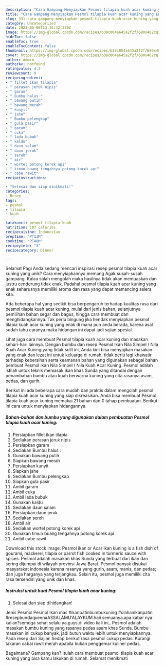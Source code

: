 ```yaml
---
description: "Cara Gampang Menyiapkan Pesmol tilapia kuah acar kuning yang Enak, Sempurna"
title: "Cara Gampang Menyiapkan Pesmol tilapia kuah acar kuning yang Enak, Sempurna"
slug: 331-cara-gampang-menyiapkan-pesmol-tilapia-kuah-acar-kuning-yang-enak-sempurna
category: Uncategorized
date: 2023-05-06T13:36:32.339Z
image: https://img-global.cpcdn.com/recipes/b38c004a645a2f2f/680x482cq70/pesmol-tilapia-kuah-acar-kuning-foto-resep-utama.jpg
hideToc: false
enableToc: true
enableTocContent: false
thumbnail: https://img-global.cpcdn.com/recipes/b38c004a645a2f2f/680x482cq70/pesmol-tilapia-kuah-acar-kuning-foto-resep-utama.jpg
cover: https://img-global.cpcdn.com/recipes/b38c004a645a2f2f/680x482cq70/pesmol-tilapia-kuah-acar-kuning-foto-resep-utama.jpg
author: Admin
authorAv: notfound
ratingvalue: 4.2
reviewcount: 9
recipeingredient:
- " fillet ikan tilapia"
- " perasan jeruk nipis"
- " garam"
- " Bumbu halus "
- " bawang putih"
- " bawang merah"
- " kunyit"
- " jahe"
- " Bumbu pelengkap"
- " gula pasir"
- " garam"
- " cuka"
- " lada bubuk"
- " kaldu"
- " daun salam"
- " daun jeruk"
- " sereh"
- " air"
- " wortel potong korek api"
- " timun buang tengahnya potong korek api"
- " cabe rawit"
recipeinstructions:

- "Selesai dan siap dinikmati!"
categories:
- Resep
tags:
- pesmol
- tilapia
- kuah

katakunci: pesmol tilapia kuah 
nutrition: 107 calories
recipecuisine: Indonesian
preptime: "PT13M"
cooktime: "PT48M"
recipeyield: "3"
recipecategory: Dinner

---
```



Selamat Pagi Anda sedang mencari inspirasi resep pesmol tilapia kuah acar kuning yang unik? Cara menyiapkannya memang Agak susah-susah gampang. Kalau salah mengolah maka hasilnya tidak akan memuaskan dan justru cenderung tidak enak. Padahal pesmol tilapia kuah acar kuning yang enak seharusnya memiliki aroma dan rasa yang dapat memancing selera kita.


Ada beberapa hal yang sedikit bisa berpengaruh terhadap kualitas rasa dari pesmol tilapia kuah acar kuning, mulai dari jenis bahan, selanjutnya pemilihan bahan segar dan bagus, hingga cara membuat dan menghidangkannya. Tak perlu bingung jika hendak menyiapkan pesmol tilapia kuah acar kuning yang enak di mana pun anda berada, karena asal sudah tahu caranya maka hidangan ini dapat jadi sajian spesial.

Lihat juga cara membuat Pesmol tilapia kuah acar kuning dan masakan sehari-hari lainnya. Dengan bumbu dan resep Pesmol Ikan Nila Simpel / Nila Kuah Acar Kuning yang tidak sulit ini, Anda kini bisa menyajikan masakan yang enak dan lezat ini untuk keluarga di rumah, tidak perlu lagi khawatir terhadap kebersihan serta keamanan bahan yang digunakan sebagai bahan pembuat Pesmol Ikan Nila Simpel / Nila Kuah Acar Kuning. Pesmol adalah istilah untuk teknik memasak ikan khas Sunda yang ditandai dengan penambahan bumbu atau kuah berwarna kuning yang cita rasanya asam, pedas, dan gurih.


Berikut ini ada beberapa cara mudah dan praktis dalam mengolah pesmol tilapia kuah acar kuning yang siap dikreasikan. Anda bisa membuat Pesmol tilapia kuah acar kuning memakai 21 bahan dan 0 tahap pembuatan. Berikut ini cara untuk menyiapkan hidangannya.

<!--inarticleads1-->

##### Bahan-bahan dan bumbu yang digunakan dalam pembuatan Pesmol tilapia kuah acar kuning:

1. Persiapkan  fillet ikan tilapia
1. Sediakan  perasan jeruk nipis
1. Persiapkan  garam
1. Sediakan  Bumbu halus :
1. Gunakan  bawang putih
1. Siapkan  bawang merah
1. Persiapkan  kunyit
1. Siapkan  jahe
1. Sediakan  Bumbu pelengkap
1. Siapkan  gula pasir
1. Ambil  garam
1. Ambil  cuka
1. Ambil  lada bubuk
1. Gunakan  kaldu
1. Sediakan  daun salam
1. Persiapkan  daun jeruk
1. Sediakan  sereh
1. Ambil  air
1. Sediakan  wortel potong korek api
1. Gunakan  timun buang tengahnya potong korek api
1. Ambil  cabe rawit


Download this stock image: Pesmol ikan or Acar ikan kuning is a fish dish of gourami, mackerel, tilapia or parrot fish cooked in turmeric sauce with spices. Pesmol adalah masakan khas Sunda yang terbuat dari ikan dan sering dijumpai di wilayah provinsi Jawa Barat. Pesmol banyak disukai masyarakat indonesia karena rasanya yang gurih, asam, manis, dan pedas; dan juga harganya yang terjangkau. Selain itu, pesmol juga memiliki cita rasa tersendiri yang unik dan khas. 

<!--inarticleads2-->

##### Instruksi untuk buat Pesmol tilapia kuah acar kuning:


1. Selesai dan siap dihidangkan!

Jenis Pesmol Pesmol Ikan mas #ikanpatinbumbukuning #olahanikanpatin #resepbundaqueenaASSALAMU&#39;ALAYKUM.haii semuanya.apa kabar nya kalian?semoga sehat selalu ya.guys,di video kali ini,. Pesmol adalah masakan bumbu kuning yang rasanya pedas asam khas Sunda. Bumbu masakan ini cukup banyak, jadi butuh waktu lebih untuk menyiapkannya. Pada resep dari Sajian Sedap berikut rasa pesmol cukup pedas. Kurangi takaran cabai rawit merah apabila bukan penggemar kuliner pedas. 

Bagaimana? Gampang kan? Itulah cara membuat pesmol tilapia kuah acar kuning yang bisa kamu lakukan di rumah. Selamat menikmati
